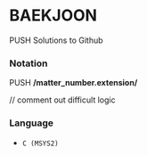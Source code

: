 # BAEKJOON
PUSH Solutions to Github

### Notation
PUSH **/matter_number.extension/**

// comment out difficult logic

### Language
- `C (MSYS2)`
